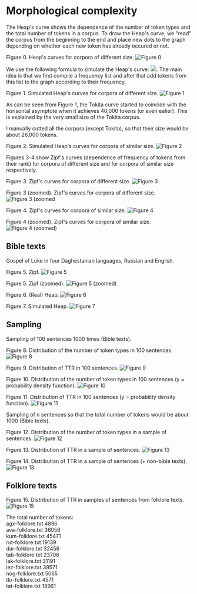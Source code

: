 # Morphological complexity

The Heap's curve shows the dependence of the number of token types and the total number of tokens in a corpus. To draw the Heap's curve, we "read" the corpus from the beginning to the end and place new dots to the graph depending on whether each new token has already occured or not.


Figure 0. Heap's curves for corpora of different size.
![Figure 0](random_texts/Figure_0.png)


We use the following formula to simulate the Heap's curve: <img src="https://render.githubusercontent.com/render/math?math=f(n) = f(n-1)%2B\sum_{i}p_i*(1-p_i)^{n-1}">. The main idea is that we first compile a frequency list and after that add tokens from this list to the graph according to their frequency.


Figure 1. Simulated Heap's curves for corpora of different size.
![Figure 1](random_texts/Figure_1.png)

As can be seen from Figure 1, the Tokita curve started to coincide with the horisontal asymptote when it achieves 40,000 tokens (or even ealier). This is explained by the very small size of the Tokita corpus.

I manually cutted all the corpora (except Tokita), so that their size would be about 26,000 tokens.

Figure 2. Simulated Heap's curves for corpora of similar size.
![Figure 2](random_texts/Figure_2.png)


Figures 3-4 show Zipf's curves (dependence of frequency of tokens from their rank) for corpora of different size and for corpora of similar size respectively.

Figure 3. Zipf's curves for corpora of different size.
![Figure 3](random_texts/Figure_3.png)

Figure 3 (zoomed). Zipf's curves for corpora of different size.
![Figure 3 (zoomed](random_texts/Figure_3_zoomed.png)

Figure 4. Zipf's curves for corpora of similar size.
![Figure 4](random_texts/Figure_4.png)

Figure 4 (zoomed). Zipf's curves for corpora of similar size.
![Figure 4 (zoomed)](random_texts/Figure_4_zoomed.png)


## Bible texts

Gospel of Luke in four Daghestanian languages, Russian and English.

Figure 5. Zipf.
![Figure 5](bible_texts/Figure_5.png)

Figure 5. Zipf (zoomed).
![Figure 5 (zoomed)](bible_texts/Figure_5_zoomed.png)

Figure 6. (Real) Heap.
![Figure 6](bible_texts/Figure_6.png)

Figure 7. Simulated Heap.
![Figure 7](bible_texts/Figure_7.png)


## Sampling

Sampling of 100 sentences 1000 times (Bible texts).

Figure 8. Distribution of the number of token types in 100 sentences.
![Figure 8](sampling/Figure_8.png)

Figure 9. Distribution of TTR in 100 sentences.
![Figure 9](sampling/Figure_9.png)

Figure 10. Distribution of the number of token types in 100 sentences (y = probability density function).
![Figure 10](sampling/Figure_10.png)

Figure 11. Distribution of TTR in 100 sentences (y = probability density function).
![Figure 11](sampling/Figure_11.png)

Sampling of n sentences so that the total number of tokens would be about 1000 (Bible texts).  

Figure 12. Distribution of the number of token types in a sample of sentences.
![Figure 12](sampling/Figure_12.png)

Figure 13. Distribution of TTR in a sample of sentences.
![Figure 13](sampling/Figure_13.png)

Figure 14. Distribution of TTR in a sample of sentences (+ non-bible texts).
![Figure 13](sampling/Figure_14.png)

## Folklore texts

Figure 15. Distribution of TTR in samples of sentences from folklore texts.
![Figure 15](sampling/Figure_15.png)

The total number of tokens:  
agx-folklore.txt 4896  
ava-folklore.txt 36058  
kum-folklore.txt 45471  
rut-folklore.txt 19139  
dar-folklore.txt 32456  
tab-folklore.txt 23706  
lak-folklore.txt 31191  
lez-folklore.txt 39571  
nog-folklore.txt 5065  
tkr-folklore.txt 4571  
tat-folklore.txt 18961  
